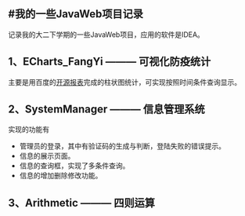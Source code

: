 #我的一些JavaWeb项目记录
---
记录我的大二下学期的一些JavaWeb项目，应用的软件是IDEA。
## 1、ECharts_FangYi ——— 可视化防疫统计
主要是用百度的[开源报表](http://echarts.baidu.com/)完成的柱状图统计，可实现按照时间条件查询显示。
## 2、SystemManager ——— 信息管理系统
实现的功能有
* 管理员的登录，其中有验证码的生成与判断，登陆失败的错误提示。
* 信息的展示页面。
* 信息的查询框，实现了多条件查询。
* 信息的增加删除修改功能。
## 3、Arithmetic ——— 四则运算

